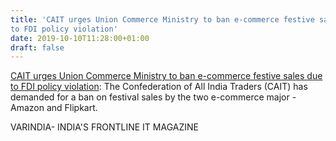 ```yaml
---
title: 'CAIT urges Union Commerce Ministry to ban e-commerce festive sales due
to FDI policy violation'
date: 2019-10-10T11:28:00+01:00
draft: false
---
```


[CAIT urges Union Commerce Ministry to ban e-commerce festive sales due to FDI policy violation](https://varindia.com/news/cait-urges-union-commerce-ministry-to-ban-ecommerce-festive-sales-due-to-fdi-policy-violation#.XZ8H0NP2qnA.blogger): The Confederation of All India Traders (CAIT) has demanded for a ban on festival sales by the two e-commerce major - Amazon and Flipkart.  
  
VARINDIA- INDIA'S FRONTLINE IT MAGAZINE